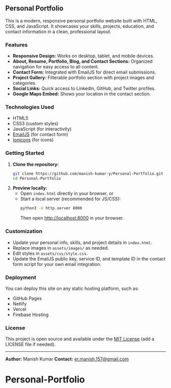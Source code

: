 ## Personal Portfolio

This is a modern, responsive personal portfolio website built with HTML, CSS, and JavaScript. It showcases your skills, projects, education, and contact information in a clean, professional layout.

### Features
- **Responsive Design:** Works on desktop, tablet, and mobile devices.
- **About, Resume, Portfolio, Blog, and Contact Sections:** Organized navigation for easy access to all content.
- **Contact Form:** Integrated with EmailJS for direct email submissions.
- **Project Gallery:** Filterable portfolio section with project images and categories.
- **Social Links:** Quick access to LinkedIn, GitHub, and Twitter profiles.
- **Google Maps Embed:** Shows your location in the contact section.

### Technologies Used
- HTML5
- CSS3 (custom styles)
- JavaScript (for interactivity)
- [EmailJS](https://www.emailjs.com/) (for contact form)
- [Ionicons](https://ionic.io/ionicons) (for icons)

### Getting Started
1. **Clone the repository:**
	```bash
	git clone https://github.com/manish-kumar-y/Personal-Portfolio.git
	cd Personal-Portfolio
	```
2. **Preview locally:**
	- Open `index.html` directly in your browser, or
	- Start a local server (recommended for JS/CSS):
	  ```bash
	  python3 -m http.server 8000
	  ```
	  Then open [http://localhost:8000](http://localhost:8000) in your browser.

### Customization
- Update your personal info, skills, and project details in `index.html`.
- Replace images in `assets/images/` as needed.
- Edit styles in `assets/css/style.css`.
- Update the EmailJS public key, service ID, and template ID in the contact form script for your own email integration.

### Deployment
You can deploy this site on any static hosting platform, such as:
- GitHub Pages
- Netlify
- Vercel
- Firebase Hosting

### License
This project is open source and available under the [MIT License](LICENSE) (add a LICENSE file if needed).

---
**Author:** Manish Kumar
**Contact:** [er.manish.157@gmail.com](mailto:er.manish.157@gmail.com)
# Personal-Portfolio